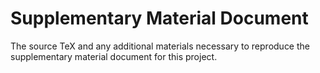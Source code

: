 Supplementary Material Document
===============================

The source TeX and any additional materials necessary to reproduce the
supplementary material document for this project.
